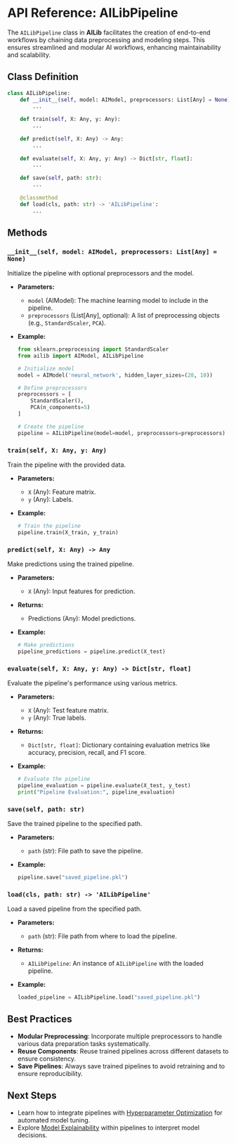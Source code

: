 # API Reference: AILibPipeline

The `AILibPipeline` class in **AILib** facilitates the creation of end-to-end workflows by chaining data preprocessing and modeling steps. This ensures streamlined and modular AI workflows, enhancing maintainability and scalability.

## Class Definition

```python
class AILibPipeline:
    def __init__(self, model: AIModel, preprocessors: List[Any] = None):
        ...
    
    def train(self, X: Any, y: Any):
        ...
    
    def predict(self, X: Any) -> Any:
        ...
    
    def evaluate(self, X: Any, y: Any) -> Dict[str, float]:
        ...
    
    def save(self, path: str):
        ...
    
    @classmethod
    def load(cls, path: str) -> 'AILibPipeline':
        ...
```

## Methods

### `__init__(self, model: AIModel, preprocessors: List[Any] = None)`

Initialize the pipeline with optional preprocessors and the model.

- **Parameters:**
  - `model` (AIModel): The machine learning model to include in the pipeline.
  - `preprocessors` (List[Any], optional): A list of preprocessing objects (e.g., `StandardScaler`, `PCA`).

- **Example:**

  ```python
  from sklearn.preprocessing import StandardScaler
  from ailib import AIModel, AILibPipeline

  # Initialize model
  model = AIModel('neural_network', hidden_layer_sizes=(20, 10))

  # Define preprocessors
  preprocessors = [
      StandardScaler(),
      PCA(n_components=5)
  ]

  # Create the pipeline
  pipeline = AILibPipeline(model=model, preprocessors=preprocessors)
  ```

### `train(self, X: Any, y: Any)`

Train the pipeline with the provided data.

- **Parameters:**
  - `X` (Any): Feature matrix.
  - `y` (Any): Labels.

- **Example:**

  ```python
  # Train the pipeline
  pipeline.train(X_train, y_train)
  ```

### `predict(self, X: Any) -> Any`

Make predictions using the trained pipeline.

- **Parameters:**
  - `X` (Any): Input features for prediction.

- **Returns:**
  - Predictions (Any): Model predictions.

- **Example:**

  ```python
  # Make predictions
  pipeline_predictions = pipeline.predict(X_test)
  ```

### `evaluate(self, X: Any, y: Any) -> Dict[str, float]`

Evaluate the pipeline's performance using various metrics.

- **Parameters:**
  - `X` (Any): Test feature matrix.
  - `y` (Any): True labels.

- **Returns:**
  - `Dict[str, float]`: Dictionary containing evaluation metrics like accuracy, precision, recall, and F1 score.

- **Example:**

  ```python
  # Evaluate the pipeline
  pipeline_evaluation = pipeline.evaluate(X_test, y_test)
  print("Pipeline Evaluation:", pipeline_evaluation)
  ```

### `save(self, path: str)`

Save the trained pipeline to the specified path.

- **Parameters:**
  - `path` (str): File path to save the pipeline.

- **Example:**

  ```python
  pipeline.save("saved_pipeline.pkl")
  ```

### `load(cls, path: str) -> 'AILibPipeline'`

Load a saved pipeline from the specified path.

- **Parameters:**
  - `path` (str): File path from where to load the pipeline.

- **Returns:**
  - `AILibPipeline`: An instance of `AILibPipeline` with the loaded pipeline.

- **Example:**

  ```python
  loaded_pipeline = AILibPipeline.load("saved_pipeline.pkl")
  ```

## Best Practices

- **Modular Preprocessing**: Incorporate multiple preprocessors to handle various data preparation tasks systematically.
- **Reuse Components**: Reuse trained pipelines across different datasets to ensure consistency.
- **Save Pipelines**: Always save trained pipelines to avoid retraining and to ensure reproducibility.

## Next Steps

- Learn how to integrate pipelines with [Hyperparameter Optimization](advanced_usage.md#hyperparameter-optimization) for automated model tuning.
- Explore [Model Explainability](explainability.md) within pipelines to interpret model decisions.
